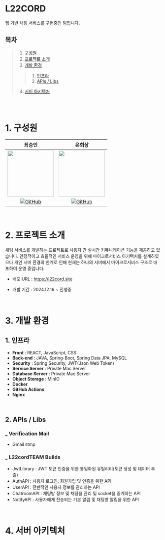 # L22CORD
웹 기반 채팅 서비스를 구현중인 팀입니다.

## 목차
> 1. [구성원](#1-구성원)
> 2. [프로젝트 소개](#2-프로젝트-소개)
> 3. [개발 환경](#3-개발-환경)
>> 1. [인프라](#1-인프라)
>> 2. [APIs / Libs](#2-apis--libs)
> 4. [서버 아키텍처](#4-서버-아키텍처)

<br/>
<br/>

# 1. 구성원
<div align="center">
  
| 최승인 | 은희상 |
| :---: |  :----: |
|<img height="150" src="https://github.com/user-attachments/assets/8c4618e6-0106-49a9-95c5-7c538ae9d74b">|<img height="150" src="https://github.com/user-attachments/assets/b57ff75f-f1c3-4889-80f4-a1c4064420b2">|
|<a href = "https://github.com/Lucas-Choi-17"><img alt="GitHub" src ="https://img.shields.io/badge/GitHub-181717.svg?&style=for-the-badge&logo=GitHub&logoColor=white"/>|<a href = "https://github.com/Silver-Eun"><img alt="GitHub" src ="https://img.shields.io/badge/GitHub-181717.svg?&style=for-the-badge&logo=GitHub&logoColor=white"/>|
  
</div>

<br/>

# 2. 프로젝트 소개
채팅 서비스를 개발하는 프로젝트로 사용자 간 실시간 커뮤니케이션 기능을 제공하고 있습니다. 안정적이고 효율적인 서비스 운영을 위해 마이크로서비스 아키텍처를 설계하였으나 개인 서버 환경의 한계로 인해 현재는 하나의 서버에서 마이크로서비스 구조로 배포하여 운영 중입니다.

- 배포 URL : https://l22cord.site

- 개발 기간 : 2024.12.16 ~ 진행중

<br/>

# 3. 개발 환경
## 1. 인프라
- **Front** : REACT, JavaScript, CSS
- **Back-end** : JAVA, Spring-Boot, Spring Data JPA, MySQL
- **Security** : Spring Security, JWT(Json Web Token)
- **Service Server** : Private Mac Server
- **Database Server** : Private Mac Server
- **Object Storage** : MinIO
- **Docker**
- **GitHub Actions**
- **Nginx**

<br/>

## 2. APIs / Libs
### _ Verification Mail
- Gmail stmp

### _ L22cordTEAM Builds
- JwtLibrary : JWT 토큰 인증을 위한 통일화된 유틸리티(토큰 생성 및 데이터 추출)
- AuthAPI : 사용자 로그인, 회원가입 및 인증을 위한 API
- UserAPI : 전반적인 사용자 정보를 관리하는 API
- ChatroomAPI : 채팅방 정보 및 채팅을 관리 및 socket을 중계하는 API
- NotifyAPI : 사용자에게 전송되는 기본 알림 및 채팅방 알림을 위한 API

<br/>

# 4. 서버 아키텍처
